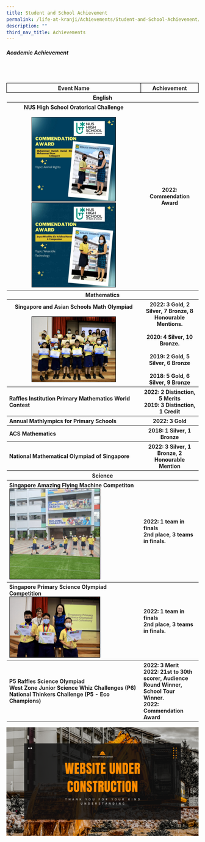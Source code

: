 ```yaml
---
title: Student and School Achievement
permalink: /life-at-kranji/Achievements/Student-and-School-Achievement/
description: ""
third_nav_title: Achievements
---
```

##### **Academic Achievement**

<table style="width:100%;">
 <tr>
    <th style="width:70%; border:1px double black; text-align:center; ">Event Name</th>  
    <th style="width:70%; text-align:center; border:1px double black;">Achievement</th>
<tr>
	<th colspan="2" style="width:70%; text-align:center;">English</th>
<tr>
	<th style="text-align:center;">NUS High School Oratorical Challenge<br><br><img style="width:65%; height:50%; border:1px double black;" src="/images/Life%20@%20Kranji/Achievements/Student%20and%20School%20Achievement/A1.jpg" alt="NUS Oratorical Competition 1.jpg" width="50" height="50"><br><img style="width:65%; height:50%; border:1px double black;" src="/images/Life%20@%20Kranji/Achievements/Student%20and%20School%20Achievement/A1(1).jpg" alt="NUS Oratorical Competition 2.jpg" width="50" height="50"></th>
	<th style="text-align:center; vertical-align:middle">2022: Commendation Award</th>

<tr>
		<th colspan="2" style="width:70%; text-align:center;">Mathematics</th>
<tr></tr>

<tr>
	<th style="text-align:center;">Singapore and Asian Schools Math Olympiad<br><br><img style="width:65%; height:50%; border:1px double black;" src="/images/Life%20@%20Kranji/Achievements/Student%20and%20School%20Achievement/A2.jpg" width="50" height="50"><br>
	<th style="text-align:justified; vertical-align:middle">2022: 3 Gold, 2 Silver, 7 Bronze, 8 Honourable Mentions.<br><br>2020: 4 Silver, 10 Bronze.<br><br>2019: 2 Gold, 5 Silver, 6 Bronze<br><br>2018: 5 Gold, 6 Silver, 9 Bronze
	</th>
<tr>	
	<th style="text-align:left;">Raffles Institution Primary Mathematics World Contest</th>
<br>
	<th style="text-align:justified; vertical-align:middle">2022: 2 Distinction, 5 Merits<br>2019: 3 Distinction, 1 Credit
	<tr>
		<th style="text-align:left;">Annual Mathlympics for Primary Schools</th>
		<br>
			<th style="text-align:justified; vertical-align:middle">2022: 3 Gold
		<tr>
			<th style="text-align:left; vertical-align:middle">ACS Mathematics<br>
				<th style="text-align:justified; vertical-align:middle">2018: 1 Silver, 1 Bronze
	<tr>	
			<th style="text-align:left; vertical-align:middle">National Mathematical Olympiad of Singapore<br>
			<th style="text-align:justified; vertical-align:middle">2022: 3 Silver, 1 Bronze, 2 Honourable Mention
	<tr>
			<th colspan="2" style="width:70%; text-align:center;">Science</th>
	<tr>
		<th style="text-align:left;">Singapore Amazing Flying Machine Competiton<br><img style="width:70%; border:1px double black;" src="/images/Life%20@%20Kranji/Achievements/Student%20and%20School%20Achievement/A4.jpg">
			<th style="text-align:left; vertical-align:middle;">2022: 1 team in finals<br>2nd place, 3 teams in finals.</th>
	<tr>
				<th style="text-align:left;">Singapore Primary Science Olympiad Competition<br><img style="width:70%; border:1px double black; "src="/images/Life%20@%20Kranji/Achievements/Student%20and%20School%20Achievement/A5.jpg"><br>
				<th style="text-align:left; vertical-align:middle;">2022: 1 team in finals<br>2nd place, 3 teams in finals.</th>
		<tr>
			<th style="text-align:left;">P5 Raffles Science Olympiad<br>West Zone Junior Science Whiz Challenges (P6)<br>National Thinkers Challenge (P5 - Eco Champions)
				<th style="text-align:left; vertical-align:middle;">2022: 3 Merit<br>2022: 21st to 30th scorer, Audience Round Winner, School Tour Winner. <br> 2022: Commendation Award</th>
	
		
</table>
<img src="images/Website%20under.png">

<!---
<style type="text/css">
.tg  {border-collapse:collapse;border-spacing:;}
.tg td{border-color:black;border-style:solid;border-width:1px;font-family:Arial, sans-serif;font-size:14px;
  overflow:hidden;padding:10px 5px;word-break:normal;}
.tg th{border-color:black;border-style:solid;border-width:1px;font-family:Arial, sans-serif;font-size:14px;
  font-weight:normal;overflow:hidden;padding:10px 5px;word-break:normal;}
.tg .tg-2705{background-color:#2A2A2A;color:#EEE;font-weight:bold;text-align:center;vertical-align:middle}
.tg .tg-9hzb{background-color:#FFF;font-weight:bold;text-align:center;vertical-align:top}
.tg .tg-ktyi{background-color:#FFF;text-align:left;vertical-align:top}
.tg .tg-zr06{background-color:#FFF;text-align:left;vertical-align:middle}
.tg .tg-f4yw{background-color:#FFF;text-align:center;vertical-align:middle}
</style>
<table class="tg">
<thead>
</td>
  </tr>
	
  <tr>
    <td class="tg-zr06"> Raffles Institution Primary Mathematics World Contest<br><br></td>
    <td class="tg-zr06">2022: 2 Distinction, 5 Merit <br>2019: 3 Distinction, 1 Credit</td>
  </tr>
  <tr>
    <td class="tg-zr06"> Annual Mathlympics for Primary Schools<br> ACS Mathlympics<br>National Mathematical Olympiad of Singapore</td>
    <td class="tg-zr06">2022: 3 Gold <br>2018: 1 Silver, 1 Bronze<br>2022: 3 Silver, 1 Bronze, 2 Honourable Mention</td>
  </tr>
  <tr>
    <td class="tg-9hzb" colspan="2">Science   </td>
  </tr>
  <tr>
    <td class="tg-zr06"> Singapore Amazing Flying Machine Competition<br><img style="width:50%;height:50%" src="/images/Life%20@%20Kranji/Achievements/Student%20and%20School%20Achievement/A4.jpg" alt="Singapore Amazing Flying competition 2021.jpg" width="211" height="211"></td>
    <td class="tg-zr06"> 2022: 1 team in finals <br> 2021: 2nd place, 3 teams in finals <br><br><br><br><br><br><br><br><br></td>
  </tr>
  <tr>
    <td class="tg-zr06">Singapore Primary Science Olympiad Competition<br><img style="width:50%;height:50%" src="/images/Life%20@%20Kranji/Achievements/Student%20and%20School%20Achievement/A5.jpg" alt="Science Olympiad 2022.jpeg" width="242" height="159"></td>
    <td class="tg-zr06">2022: 2 Gold, 1 Bronze<br><br><br><br><br><br><br> </td>
  </tr>
  <tr>
    <td class="tg-zr06">P5 Raffles Science Olympiad <br>West Zone Junior Science Whiz Challenge (P6)<br>National Thinkers Challenge (P5 - Eco Champions)<br><img style="width:50%;height:50%" src="/images/Life%20@%20Kranji/Achievements/Student%20and%20School%20Achievement/A6.jpg" alt="Science Competition 2022.jpeg" width="233" height="155"></td>
    <td class="tg-zr06">2022: 3 Merit <br>2022: 21st to 30th scorer, Audience Round Winner, School Tour Winner<br>2022: Commendation Award<br><br><br></td>
  </tr>
  <tr>
		<td class="tg-9hzb" colspan="2">Mother Tongue Languages - Chinese Language</td>
  </tr>
  <tr>
    <td class="tg-zr06">5th Text Recital Competition<br></td>
		<td class="tg-zr06"> 2022: Silver Award</td> 
  </tr>
  <tr>
    <td class="tg-zr06">Memory Games Challenge<br><img style="width:50%;height:50%" src="/images/Life%20@%20Kranji/Achievements/Student%20and%20School%20Achievement/A7.jpg" alt="Memory Game Challenge 2022.jpg" width="234" height="213"><img style="width:50%;height:50%" src="/images/Life%20@%20Kranji/Achievements/Student%20and%20School%20Achievement/A8.jpg" alt="FCL memory games 2021.jpeg" width="226" height="226"></td>
    <td class="tg-zr06"> 2022: Champion<br><br><br><br><br><br><br><br><br><br><br> <br> 2021: Top 3 team<br><br><br><br><br><br></td>
  </tr>
  <tr>
    <td class="tg-zr06">National Primary School "Picture Book Creation" Competition<br><img style="width:50%;height:50%" src="/images/Life%20@%20Kranji/Achievements/Student%20and%20School%20Achievement/A9.jpg" alt="Picture Book Competition 2021 - Silver.jpg" width="213" height="213"></td>
    <td class="tg-zr06"> 2021: Silver Award <br><br><br><br><br><br><br><br><br><br><br></td>
  </tr>
  <tr>
    <td class="tg-9hzb" colspan="2">Mother Tongue Languages - Malay Language</td>
  </tr>
  <tr>
    <td class="tg-zr06"> Perkasa Warisan Camp for Marsiling – Yew Tee GRC</td>
    <td class="tg-zr06"> 2019: Top 2 (P4 Teams A &amp; C) <br></td>
  </tr>
  <tr>
    <td class="tg-zr06"> National Malay Language Writing Competition<br><img style="width:50%;height:50%" src="/images/Life%20@%20Kranji/Achievements/Student%20and%20School%20Achievement/A10.jpg" alt="National Malay 2021.jpg" width="223" height="223"></td>
    <td class="tg-zr06"> 2019: 2 Silver, 2nd place <br><br><br><br><br><br><br><br><br></td>
  </tr>
  <tr>
    <td class="tg-9hzb" colspan="2">Mother Tongue Languages - Tamil Language</td>
  </tr>
  <tr>
    <td class="tg-zr06">Yew Tee CC IEAC – Show &amp; Tell Competition </td>
    <td class="tg-zr06"> 2019: 3rd place <br></td>
  </tr>
  <tr>
    <td class="tg-zr06">Tampines CC IEAC - Singing Competition</td>
    <td class="tg-zr06"> 2019: 1st place <br></td>
  </tr>
  <tr>
    <td class="tg-zr06">Yew Tee CC IEAC - Fancy Dress Competition </td>
    <td class="tg-zr06"> 2019: 3rd place <br></td>
  </tr>
  <tr>
    <td class="tg-zr06"> Tirukkural Vizha - Recital Competition</td>
    <td class="tg-zr06">  2019: 2nd place</td>
  </tr>
  <tr>
    <td class="tg-zr06"> Tirukkural Vizha - Story Telling Competition</td>
    <td class="tg-zr06"> 2019: 3rd place &amp; Motivational prize</td>
  </tr>
  <tr>
    <td class="tg-zr06">Tirukkural Vizha - Oratorical Competition</td>
    <td class="tg-zr06"> 2019: 2nd place </td>
  </tr>
</tbody>
</table>

##### **CCA Achievement**

<style type="text/css">
.tg  {border-collapse:collapse;border-spacing:0;}
.tg td{border-color:black;border-style:solid;border-width:1px;font-family:Arial, sans-serif;font-size:14px;
  overflow:hidden;padding:10px 5px;word-break:normal;}
.tg th{border-color:black;border-style:solid;border-width:1px;font-family:Arial, sans-serif;font-size:14px;
  font-weight:normal;overflow:hidden;padding:10px 5px;word-break:normal;}
.tg .tg-2705{background-color:#2A2A2A;color:#EEE;font-weight:bold;text-align:center;vertical-align:middle}
.tg .tg-zr06{background-color:#FFF;text-align:left;vertical-align:middle}
.tg .tg-9hzb{background-color:#FFF;font-weight:bold;text-align:center;vertical-align:top}
.tg .tg-f4yw{background-color:#FFF;text-align:center;vertical-align:middle}
</style>
<table class="tg">
<thead>
  <tr>
    <th class="tg-2705"><span style="color:#EEE;background-color:#2A2A2A">Event Name</span></th>
    <th class="tg-2705"><span style="color:#EEE;background-color:#2A2A2A">Achievement</span></th>
  </tr>
</thead>
<tbody>
  <tr>
    <td class="tg-zr06"> Singapore Olym<span style="background-color:initial">pic Foundation - Peter Lim Scholarship </span><br><img style="width:50%;height:50%" src="/images/Life%20@%20Kranji/Achievements/Student%20and%20School%20Achievement/A11.jpg" alt="Peter Lim Scholarship.png" width="235" height="279"></td>
    <td class="tg-zr06">2022: 3 Encouragement Award<br><br><br><br><br><br><br><br><br><br></td>
  </tr>
  <tr>
    <td class="tg-9hzb" colspan="2">Basketball</td>
  </tr>
  <tr>
    <td class="tg-zr06">National School Games Basketball Championship<br><img style="width:50%;height:50%" src="/images/Life%20@%20Kranji/Achievements/Student%20and%20School%20Achievement/A12.jpg" alt="Bball tier 2.jpg" width="281" height="206"></td>
    <td class="tg-zr06"> 2019: 1st place (Senior Girls), Tier 2 1st Position (Junior Boys)<br> 2018: 1st place (Senior Girls), 4th place (Junior Girls)<br></td>
  </tr>
  <tr>
    <td class="tg-zr06"> National School Games West Zone Basketball Championship<br><img style="width:50%;height:50%" src="/images/Life%20@%20Kranji/Achievements/Student%20and%20School%20Achievement/A13.jpg" alt="NSG Basketball 2022.PNG" width="275" height="275"><img style="width:50%;height:50%" src="/images/Life%20@%20Kranji/Achievements/Student%20and%20School%20Achievement/A14.jpg" alt="West zone bball.jpg" width="275" height="275"></td>
    <td class="tg-zr06"> 2022: 1st place (Senior Girls), Tier 2 1st Position (Junior Girls),<br>                Tier 1 (Junior Boys)<br><br><br><br><br> 2019: 1st place (Senior Girls) <br> 2018: 1st place (Senior Girls), 1th place (Junior Girls)<br></td>
  </tr>
  <tr>
    <td class="tg-9hzb" colspan="2">Soccer</td>
  </tr>
  <tr>
    <td class="tg-zr06">AES 8-A-Side Football Challenge Cup <br><img style="width:50%;height:50%" src="/images/Life%20@%20Kranji/Achievements/Student%20and%20School%20Achievement/A15.jpg" alt="AES Challenge 2022.jpg" width="282" height="282"></td>
    <td class="tg-zr06"> 2022: 2nd  place<br><br><br><br><br><br><br><br><br><br></td>
  </tr>
  <tr>
    <td class="tg-zr06">National School Games Football Competition     <br><img style="width:50%;height:50%" src="/images/Life%20@%20Kranji/Achievements/Student%20and%20School%20Achievement/A16.jpg" alt="Soccer.jpeg" width="286" height="167"></td>
    <td class="tg-zr06">2022: Tier 2 (Junior Boys) <br><br><br><br><br></td>
  </tr>
  <tr>
    <td class="tg-f4yw" colspan="2">  Dance </td>
  </tr>
  <tr>
    <td class="tg-zr06">Singapore Youth Festival (SYF) Arts Presentation - International Dance<br></td>
    <td class="tg-zr06"> 2018: Certification of Distinction<br></td>
  </tr>
  <tr>
    <td class="tg-9hzb" colspan="2">Digital Media Club</td>
  </tr>
  <tr>
    <td class="tg-zr06"> IMDA-65Drones Learning Journey</td>
    <td class="tg-zr06">2022: Best Presentation </td>
  </tr>
  <tr>
		<td class="tg-zr06"> Swift Explorer Singapore 2022<br><img style="width:50%;height:50%" src="/images/Life%20@%20Kranji/Achievements/Student%20and%20School%20Achievement/A17.jpg" alt="Digital Media Club Swift Explorer.jpg" width="274" height="187"></td>
    <td class="tg-zr06">2022: Best 20 teams <br><br><br><br><br><br><br></td>
  </tr>
  <tr>
    <td class="tg-9hzb" colspan="2">Art Club</td>
  </tr>
  <tr>
    <td class="tg-zr06"> Singapore Youth Festival (SYF) Arts Presentation – Visual Arts</td>
    <td class="tg-zr06"> 2021: Certificate of Recognition <br> 2019: Certificate of Recognition</td>
  </tr>
  <tr>
    <td class="tg-zr06"> Stagmont Park Residents’ Committee’s National Day Art Competition<br><img style="width:50%;height:50%" src="/images/Life%20@%20Kranji/Achievements/Student%20and%20School%20Achievement/A18.jpg" alt="FCL memory games 2021.jpeg" width="269" height="269"></td>
    <td class="tg-zr06"> 2020: 1st , 3rd , 4th  and 5th place<br><br><br><br><br><br><br><br><br><br></td>
  </tr>
  <tr>
    <td class="tg-9hzb" colspan="2"> Cub Scouts</td>
  </tr>
  <tr>
    <td class="tg-zr06"> Frank Cooper Sands Award – Cub Scouts<br><img style="width:50%;height:50%" src="/images/Life%20@%20Kranji/Achievements/Student%20and%20School%20Achievement/A19.jpg" alt="Cub scout.jpg" width="251" height="251"></td>
    <td class="tg-zr06"> 2019: Silver <br> 2018: Bronze<br><br><br><br><br><br><br><br><br></td>
  </tr>
  <tr>
    <td class="tg-zr06">Cub Scout Mind Quiz </td>
    <td class="tg-zr06"> 2021: 5th place </td>
  </tr>
</tbody>
</table>

##### **School Achievement**

<style type="text/css">
.tg  {border-collapse:collapse;border-spacing:0;}
.tg td{border-color:black;border-style:solid;border-width:1px;font-family:Arial, sans-serif;font-size:14px;
  overflow:hidden;padding:10px 5px;word-break:normal;}
.tg th{border-color:black;border-style:solid;border-width:1px;font-family:Arial, sans-serif;font-size:14px;
  font-weight:normal;overflow:hidden;padding:10px 5px;word-break:normal;}
.tg .tg-2705{background-color:#2A2A2A;color:#EEE;font-weight:bold;text-align:center;vertical-align:middle}
.tg .tg-zr06{background-color:#FFF;text-align:left;vertical-align:middle}
</style>
<table class="tg">
<thead>
  <tr>
    <th class="tg-2705" colspan="2"><span style="color:#EEE;background-color:#2A2A2A">Environment</span></th>
  </tr>
</thead>
<tbody>
  <tr>
    <td class="tg-zr06">School Green Awards<br><img style="width:50%;height:50%" src="/images/Life%20@%20Kranji/Achievements/Student%20and%20School%20Achievement/A20.jpg" alt="Kopsia.png"></td>
    <td class="tg-zr06"> 2019: Kopsia Award<br> 2018: Kopsia Award</td>
  </tr>
</tbody>
</table>